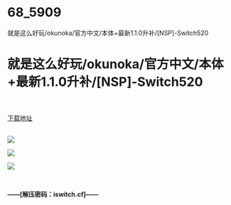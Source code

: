 # 68_5909
就是这么好玩/okunoka/官方中文/本体+最新1.1.0升补/[NSP]-Switch520
# 就是这么好玩/okunoka/官方中文/本体+最新1.1.0升补/[NSP]-Switch520
 <br/></br>
[下载地址](https://www.switch520.cc/article/5909 "下载地址")
<br/></br>

<p><img src="https://www.switch520.cc/muke_img/upload_art_editor_20201231-1_dff30e1f787d844cd89b513fcc585fff.jpg"></p>
<p><img src="https://www.switch520.cc/muke_img/upload_art_editor_20201231-1_70b085fa33c03bbbb269a0978eb17c9d.jpg"></p>
<p><img src="https://www.switch520.cc/muke_img/upload_art_editor_20201231-1_96f7d544b964c5065a5c287074d167da.jpg"></p>
<p>&nbsp;</p>
<p><strong>——[解压密码：iswitch.cf]——</strong></p>
